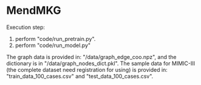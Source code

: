 # MendMKG
Execution step: 
1. perform "code/run_pretrain.py". 
2. perform "code/run_model.py"

The graph data is provided in: "/data/graph_edge_coo.npz", and the dictionary is in "/data/graph_nodes_dict.pkl". 
The sample data for MIMIC-III (the complete dataset need registration for using) is provided in: "train_data_100_cases.csv" and "test_data_100_cases.csv". 
